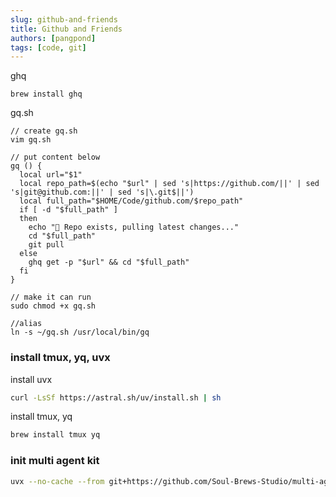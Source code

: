 ```yaml
---
slug: github-and-friends
title: Github and Friends
authors: [pangpond]
tags: [code, git]
---
```


ghq

<!-- truncate -->

```
brew install ghq
```

gq.sh

```ssh
// create gq.sh
vim gq.sh

// put content below
gq () {
  local url="$1"
  local repo_path=$(echo "$url" | sed 's|https://github.com/||' | sed 's|git@github.com:||' | sed 's|\.git$||')
  local full_path="$HOME/Code/github.com/$repo_path"
  if [ -d "$full_path" ]
  then
    echo "📂 Repo exists, pulling latest changes..."
    cd "$full_path"
    git pull
  else
    ghq get -p "$url" && cd "$full_path"
  fi
}

// make it can run
sudo chmod +x gq.sh

//alias
ln -s ~/gq.sh /usr/local/bin/gq

```

### install tmux, yq, uvx

install uvx

```bash
curl -LsSf https://astral.sh/uv/install.sh | sh
```

install tmux, yq

```bash
brew install tmux yq
```

### init multi agent kit

```bash
uvx --no-cache --from git+https://github.com/Soul-Brews-Studio/multi-agent-workflow-kit.git@v0.5.1 multi-agent-kit init
```
